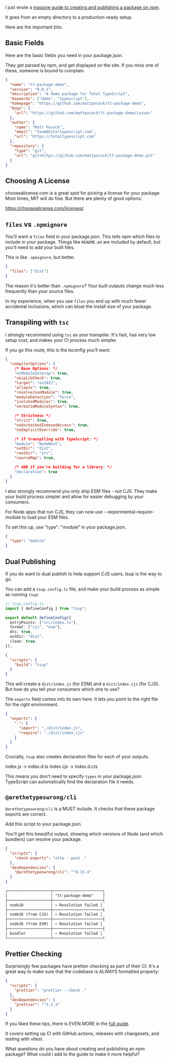 I just wrote a [massive guide to creating and publishing a package on npm](https://www.totaltypescript.com/how-to-create-an-npm-package).

It goes from an empty directory to a production-ready setup.

Here are the important bits:

## Basic Fields

Here are the basic fields you need in your package.json.

They get parsed by npm, and get displayed on the site. If you miss one of these, someone is bound to complain.

```json
{
  "name": "tt-package-demo",
  "version": "0.0.1",
  "description": "A demo package for Total TypeScript",
  "keywords": ["demo", "typescript"],
  "homepage": "https://github.com/mattpocock/tt-package-demo",
  "bugs": {
    "url": "https://github.com/mattpocock/tt-package-demo/issues"
  },
  "author": {
    "name": "Matt Pocock",
    "email": "team@totaltypescript.com",
    "url": "https://totaltypescript.com"
  },
  "repository": {
    "type": "git",
    "url": "git+https://github.com/mattpocock/tt-package-demo.git"
  }
}
```

## Choosing A License

choosealicense.com is a great spot for picking a license for your package. Most times, MIT will do fine. But there are plenty of good options:

https://choosealicense.com/licenses/

## `files` vs `.npmignore`

You'll want a `files` field in your package.json. This tells npm which files to include in your package. Things like `README.md` are included by default, but you'll need to add your built files.

This is like `.npmignore`, but better.

```json
{
  "files": ["dist"]
}
```

The reason it's better than `.npmignore`? Your built outputs change much less frequently than your source files.

In my experience, when you use `files` you end up with much fewer accidental inclusions, which can bloat the install size of your package.

## Transpiling with `tsc`

I strongly recommend using `tsc` as your transpiler. It's fast, has very low setup cost, and makes your CI process much simpler.

If you go this route, this is the tsconfig you'll want:

```json
{
  "compilerOptions": {
    /* Base Options: */
    "esModuleInterop": true,
    "skipLibCheck": true,
    "target": "es2022",
    "allowJs": true,
    "resolveJsonModule": true,
    "moduleDetection": "force",
    "isolatedModules": true,
    "verbatimModuleSyntax": true,

    /* Strictness */
    "strict": true,
    "noUncheckedIndexedAccess": true,
    "noImplicitOverride": true,

    /* If transpiling with TypeScript: */
    "module": "NodeNext",
    "outDir": "dist",
    "rootDir": "src",
    "sourceMap": true,

    /* AND if you're building for a library: */
    "declaration": true
  }
}
```

I also strongly recommend you only ship ESM files - not CJS. They make your build process simpler and allow for easier debugging by your consumers.

For Node apps that run CJS, they can now use --experimental-require-module to load your ESM files.

To set this up, use "type": "module" in your package.json.

```json
{
  "type": "module"
}
```

## Dual Publishing

If you do want to dual publish to help support CJS users, tsup is the way to go.

You can add a `tsup.config.ts` file, and make your build process as simple as running `tsup`:

```ts twoslash
// tsup.config.ts
import { defineConfig } from "tsup";

export default defineConfig({
  entryPoints: ["src/index.ts"],
  format: ["cjs", "esm"],
  dts: true,
  outDir: "dist",
  clean: true,
});
```

```json
{
  "scripts": {
    "build": "tsup"
  }
}
```

This will create a `dist/index.js` (for ESM) and a `dist/index.cjs` (for CJS). But how do you tell your consumers which one to use?

The `exports` field comes into its own here. It lets you point to the right file for the right environment.

```json
{
  "exports": {
    ".": {
      "import": "./dist/index.js",
      "require": "./dist/index.cjs"
    }
  }
}
```

Crucially, `tsup` also creates declaration files for each of your outputs.

index.js -> index.d.ts
index.cjs -> index.d.cts

This means you don't need to specify `types` in your package.json. TypeScript can automatically find the declaration file it needs.

## `@arethetypeswrong/cli`

`@arethetypeswrong/cli` is a MUST include. It checks that these package exports are correct.

Add this script to your package.json.

You'll get this beautiful output, showing which versions of Node (and which bundlers) can resolve your package.

```json
{
  "scripts": {
    "check-exports": "attw --pack ."
  },
  "devDependencies": {
    "@arethetypeswrong/cli": "^0.15.4"
  }
}
```

```txt
┌───────────────────┬──────────────────────┐
│                   │ "tt-package-demo"    │
├───────────────────┼──────────────────────┤
│ node10            │ 💀 Resolution failed │
├───────────────────┼──────────────────────┤
│ node16 (from CJS) │ 💀 Resolution failed │
├───────────────────┼──────────────────────┤
│ node16 (from ESM) │ 💀 Resolution failed │
├───────────────────┼──────────────────────┤
│ bundler           │ 💀 Resolution failed │
└───────────────────┴──────────────────────┘
```

## Prettier Checking

Surprisingly few packages have prettier checking as part of their CI. It's a great way to make sure that the codebase is ALWAYS formatted properly:

```json
{
  "scripts": {
    "prettier": "prettier --check ."
  },
  "devDependencies": {
    "prettier": "^3.3.3"
  }
}
```

If you liked these tips, there is EVEN MORE in the [full guide](https://www.totaltypescript.com/how-to-create-an-npm-package).

It covers setting up CI with GitHub actions, releases with changesets, and testing with vitest.

What questions do you have about creating and publishing an npm package? What could I add to the guide to make it more helpful?
